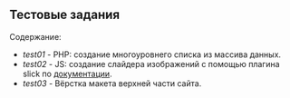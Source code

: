 ## Тестовые задания

Содержание:
- *test01* - PHP: создание многоуровнего списка из массива данных.
- *test02* - JS: создание слайдера изображений с помощью плагина slick по [документации](https://github.com/kenwheeler/slick).
- *test03* - Вёрстка макета верхней части сайта.
